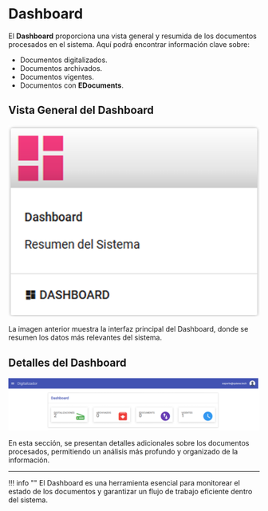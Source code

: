 # Dashboard

El **Dashboard** proporciona una vista general y resumida de los documentos procesados en el sistema. Aquí podrá encontrar información clave sobre:

- Documentos digitalizados.
- Documentos archivados.
- Documentos vigentes.
- Documentos con **EDocuments**.

## Vista General del Dashboard

![Vista General del Dashboard](./assets/dashboard.png)

La imagen anterior muestra la interfaz principal del Dashboard, donde se resumen los datos más relevantes del sistema.

## Detalles del Dashboard

![Detalles del Dashboard](./assets/dashboard1.png)

En esta sección, se presentan detalles adicionales sobre los documentos procesados, permitiendo un análisis más profundo y organizado de la información.

---

!!! info ""
    El Dashboard es una herramienta esencial para monitorear el estado de los documentos y garantizar un flujo de trabajo eficiente dentro del sistema.